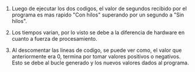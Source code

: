1) Luego de ejecutar los dos codigos, el valor de segundos recibido por el programa es mas rapido "Con hilos" superando por 
un segundo a "Sin hilos".

2) Los tiempos varian, por lo visto se debe a la diferencia de hardware en cuanto a fuerza de procesamiento.

3) Al descomentar las lineas de codigo, se puede ver como, el valor que anteriormente era 0, termina por tomar valores positivos o
negativos. Esto se debe al bucle generado y los nuevos valores dados al programa.
